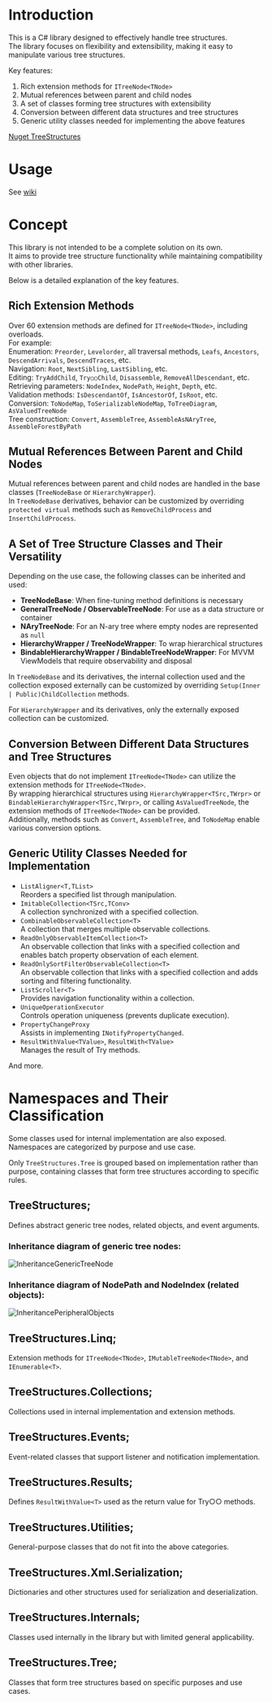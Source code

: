 # Introduction
This is a C# library designed to effectively handle tree structures.  
The library focuses on flexibility and extensibility, making it easy to manipulate various tree structures.

Key features:
1. Rich extension methods for `ITreeNode<TNode>`
1. Mutual references between parent and child nodes
1. A set of classes forming tree structures with extensibility
1. Conversion between different data structures and tree structures
1. Generic utility classes needed for implementing the above features

[Nuget TreeStructures](https://www.nuget.org/packages/TreeStructures/)

# Usage
See [wiki](https://github.com/Houzkin/TreeStructures/wiki/Home_ja)  

# Concept
This library is not intended to be a complete solution on its own.  
It aims to provide tree structure functionality while maintaining compatibility with other libraries.

Below is a detailed explanation of the key features.

## Rich Extension Methods
Over 60 extension methods are defined for `ITreeNode<TNode>`, including overloads.  
For example:  
Enumeration: `Preorder`, `Levelorder`, all traversal methods, `Leafs`, `Ancestors`, `DescendArrivals`, `DescendTraces`, etc.  
Navigation: `Root`, `NextSibling`, `LastSibling`, etc.  
Editing: `TryAddChild`, `Try○○Child`, `Disassemble`, `RemoveAllDescendant`, etc.  
Retrieving parameters: `NodeIndex`, `NodePath`, `Height`, `Depth`, etc.  
Validation methods: `IsDescendantOf`, `IsAncestorOf`, `IsRoot`, etc.  
Conversion: `ToNodeMap`, `ToSerializableNodeMap`, `ToTreeDiagram`, `AsValuedTreeNode`  
Tree construction: `Convert`, `AssembleTree`, `AssembleAsNAryTree`, `AssembleForestByPath`

## Mutual References Between Parent and Child Nodes
Mutual references between parent and child nodes are handled in the base classes (`TreeNodeBase` or `HierarchyWrapper`).  
In `TreeNodeBase` derivatives, behavior can be customized by overriding `protected virtual` methods such as `RemoveChildProcess` and `InsertChildProcess`.

## A Set of Tree Structure Classes and Their Versatility
Depending on the use case, the following classes can be inherited and used:

- **TreeNodeBase**: When fine-tuning method definitions is necessary
- **GeneralTreeNode / ObservableTreeNode**: For use as a data structure or container
- **NAryTreeNode**: For an N-ary tree where empty nodes are represented as `null`
- **HierarchyWrapper / TreeNodeWrapper**: To wrap hierarchical structures
- **BindableHierarchyWrapper / BindableTreeNodeWrapper**: For MVVM ViewModels that require observability and disposal

In `TreeNodeBase` and its derivatives, the internal collection used and the collection exposed externally can be customized by overriding `Setup(Inner | Public)ChildCollection` methods.

For `HierarchyWrapper` and its derivatives, only the externally exposed collection can be customized.

## Conversion Between Different Data Structures and Tree Structures
Even objects that do not implement `ITreeNode<TNode>` can utilize the extension methods for `ITreeNode<TNode>`.  
By wrapping hierarchical structures using `HierarchyWrapper<TSrc,TWrpr>` or `BindableHierarchyWrapper<TSrc,TWrpr>`, or calling `AsValuedTreeNode`, the extension methods of `ITreeNode<TNode>` can be provided.  
Additionally, methods such as `Convert`, `AssembleTree`, and `ToNodeMap` enable various conversion options.

## Generic Utility Classes Needed for Implementation

- `ListAligner<T,TList>`  
  Reorders a specified list through manipulation.
- `ImitableCollection<TSrc,TConv>`  
  A collection synchronized with a specified collection.
- `CombinableObservableCollection<T>`  
  A collection that merges multiple observable collections.
- `ReadOnlyObservableItemCollection<T>`  
  An observable collection that links with a specified collection and enables batch property observation of each element.
- `ReadOnlySortFilterObservableCollection<T>`  
  An observable collection that links with a specified collection and adds sorting and filtering functionality.
- `ListScroller<T>`  
  Provides navigation functionality within a collection.
- `UniqueOperationExecutor`  
  Controls operation uniqueness (prevents duplicate execution).
- `PropertyChangeProxy`  
  Assists in implementing `INotifyPropertyChanged`.
- `ResultWithValue<TValue>`, `ResultWith<TValue>`  
  Manages the result of Try methods.

And more.

# Namespaces and Their Classification

Some classes used for internal implementation are also exposed.  
Namespaces are categorized by purpose and use case.

Only `TreeStructures.Tree` is grouped based on implementation rather than purpose, containing classes that form tree structures according to specific rules.

## TreeStructures;
Defines abstract generic tree nodes, related objects, and event arguments.

### Inheritance diagram of generic tree nodes:
![InheritanceGenericTreeNode](https://raw.githubusercontent.com/Houzkin/TreeStructures/master/images/InheritanceGenericTreeNode.png)

### Inheritance diagram of NodePath and NodeIndex (related objects):
![InheritancePeripheralObjects](https://raw.githubusercontent.com/Houzkin/TreeStructures/master/images/InheritancePeripheralObjects.png)

## TreeStructures.Linq;
Extension methods for `ITreeNode<TNode>`, `IMutableTreeNode<TNode>`, and `IEnumerable<T>`.

## TreeStructures.Collections;
Collections used in internal implementation and extension methods.

## TreeStructures.Events;
Event-related classes that support listener and notification implementation.

## TreeStructures.Results;
Defines `ResultWithValue<T>` used as the return value for Try○○ methods.

## TreeStructures.Utilities;
General-purpose classes that do not fit into the above categories.

## TreeStructures.Xml.Serialization;
Dictionaries and other structures used for serialization and deserialization.

## TreeStructures.Internals;
Classes used internally in the library but with limited general applicability.

## TreeStructures.Tree;
Classes that form tree structures based on specific purposes and use cases.


